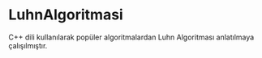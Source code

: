 # LuhnAlgoritmasi
C++ dili kullanılarak popüler algoritmalardan Luhn Algoritması anlatılmaya çalışılmıştır.
